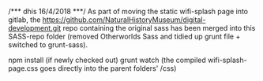 /*** dhis 16/4/2018 ***/
As part of moving the static wifi-splash page into gitlab, the https://github.com/NaturalHistoryMuseum/digital-development.git repo containing the original sass has been merged into
this SASS-repo folder (removed Otherworlds Sass and tidied up grunt file + switched to grunt-sass).

npm install (if newly checked out)
grunt watch (the compiled wifi-splash-page.css goes directly into the parent folders' /css)